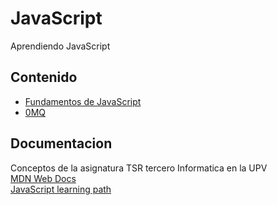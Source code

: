 # JavaScript
Aprendiendo JavaScript

## Contenido
- [Fundamentos de JavaScript](1.Fundamentos/fundamentos.md)
- [0MQ](0MQ/RefZMQ.md)

## Documentacion
Conceptos de la asignatura TSR tercero Informatica en la UPV  
[MDN Web Docs](https://developer.mozilla.org/en-US/docs/MDN/Guidelines/Code_guidelines/JavaScript)  
[JavaScript learning path](https://dev.to/hoangleitvn/javascript-learning-path-5bgb)  